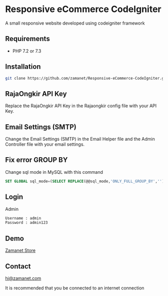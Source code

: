 
# Responsive eCommerce CodeIgniter

A small responsive website developed using codeigniter framework


## Requirements

- PHP 7.2 or 7.3


## Installation

```sh
git clone https://github.com/zamanet/Responsive-eCommerce-CodeIgniter.git
```

## RajaOngkir API Key

Replace the RajaOngkir API Key in the Rajaongkir config file with your API Key.


## Email Settings (SMTP)

Change the Email Settings (SMTP) in the Email Helper file and the Admin Controller file with your email settings.


## Fix error GROUP BY

Change sql mode in MySQL with this command

```sql
SET GLOBAL sql_mode=(SELECT REPLACE(@@sql_mode,'ONLY_FULL_GROUP_BY',''));
```

## Login

Admin
```sh
Username : admin
Password : admin123
```

## Demo
[Zamanet Store](http://semawur.com/Skt8eIe)


## Contact

[hi@zamanet.com](mailto:hi@zamanet.com)



It is recommended that you be connected to an internet connection 
